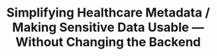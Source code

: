 ---
filetype: 'casestudy'
created: 2025-06-07
title: Simplifying Healthcare Metadata / Making Sensitive Data Usable — Without Changing the Backend
metatitle: PortalJS for OpenMetadata | Simple, Secure Frontend for Healthcare Data
metaDescription: A UK public health agency used PortalJS to build a clean, searchable frontend over OpenMetadata—enabling non-technical researchers to securely discover and request 300+ datasets via Azure.
description: Discover how a UK public health organization transformed complex metadata into a searchable, user-friendly experience. Built with PortalJS over OpenMetadata, this frontend gives non-technical researchers secure access to 300+ datasets — no backend overhaul required.
image: /static/img/showcases/2025-06-05-simplifying-healthcare-metadata/featured-image.jpg
images:
  ["/static/img/showcases/2025-06-05-simplifying-healthcare-metadata/image1.jpg","/static/img/showcases/2025-06-05-simplifying-healthcare-metadata/image2.jpg","/static/img/showcases/2025-06-05-simplifying-healthcare-metadata/image3.jpg","/static/img/showcases/2025-06-05-simplifying-healthcare-metadata/image4.jpg","/static/img/showcases/2025-06-05-simplifying-healthcare-metadata/image5.jpg","/static/img/showcases/2025-06-05-simplifying-healthcare-metadata/image6.jpg","/static/img/showcases/2025-06-05-simplifying-healthcare-metadata/image7.jpg","/static/img/showcases/2025-06-05-simplifying-healthcare-metadata/image8.jpg"]
authors: ['luccasmateus']
keystats:
  [
    '100% Secure/n Entra ID login, Azure-hosted',
    '300+ Datasets/n searchable via PortalJS',
    '60% Fewer Tickets/n metadata-related support requests down',
  ]
faqs:
  - question: 'Does this replace OpenMetadata?'
    answer: 'No — it extends it. PortalJS acts as a frontend layer while OpenMetadata remains the backend.'
  - question: 'Is this secure enough for healthcare data?'
    answer: 'Yes. All access is governed via Microsoft Entra ID. No data is exposed unless authorized.'
  - question: 'Can I deploy this on my own infrastructure?'
    answer: 'Absolutely. The solution is delivered as a Docker container and works seamlessly with Azure-based environments.'
  - question: "What if I'm not in healthcare?"
    answer: 'No problem — PortalJS works across sectors: government, energy, finance, climate, and more.'
problem:
  '### Sensitive healthcare data was locked behind technical barriers

  - **Hidden Catalog**- Researchers couldn’t view or search the full dataset inventory across virtual machines.

  - **Fragmented Access**- Each user only saw a limited slice of the data, causing duplicated work and missed insights.

  - **Technical Interfaces**- OpenMetadata’s UI was built for engineers, not clinicians or public health researchers — resulting in friction and delays.'
solution:
  '### A user-friendly PortalJS frontend over OpenMetadata

  - **PortalJS Interface**- A lightweight, intuitive frontend tailored for non-technical researchers to explore and request data.

  - **OpenMetadata Backbone**- Metadata, access control, and governance handled via robust backend APIs — invisible to end users.

  - **Smart Features**- Secure login with Microsoft Entra ID, built-in glossary, dataset Q&A, and one-click publishing to virtual workspaces.'
results:
  '### Healthcare research workflows — simplified and accelerated

  - **Unified Discovery**- Researchers can now search and filter across the full dataset catalog with ease.

  - **Human-Centric UX**- Q&A threads and glossary terms reduce confusion and support tickets.

  - **Operational Boost**- Faster dataset provisioning, better data reuse, and less friction in onboarding new researchers.'
features:
  [
    ' - **Api-first, backend-agnostic** – Build modern data portals on any backend — from CKAN to OpenMetadata — using a clean, decoupled, API-first architecture.',
    'standards',
    ' - **Modern web stack** – Built with Next.js, TailwindCSS, and React — PortalJS offers a lightweight, maintainable, developer-friendly foundation.',
    'api',
    ' - **Dockerized for speed** – Deploy fast with containerized builds that fit neatly into your DevOps pipelines — on cloud or on-prem.',
    'rocket',
    ' - **Designed for non-technical users** – Make data usable for everyone — researchers, citizens, analysts — with intuitive, clean UI tailored to real-world needs.',
    'presentation-3',
    ' - **Secure by design** - Integrates easily with identity providers like Microsoft Entra ID to ensure secure, role-based access control.',
    'key',
    ' - **Pluggable and extensible** - Adapt and grow your portal with reusable components, custom layouts, and rich integration options — all without vendor lock-in.',
    'puzzle',
  ]
quote:
  [
    'We needed a simple way to bridge usability gaps without rebuilding infrastructure. PortalJS delivered exactly that.',
    '',
    ' Project Stakeholder, Public Health Data Service
',
  ]
portal:
  [
    'The Public Health Data Portal',
    'A clean, Azure-integrated data portal built with researchers in mind.',
  ]
table: healthcare
longRead: false
fullCaseStudy: "https://www.datopian.com/showcase/case-studies/simple-frontend-for-openmetadata-with-portaljs"
---